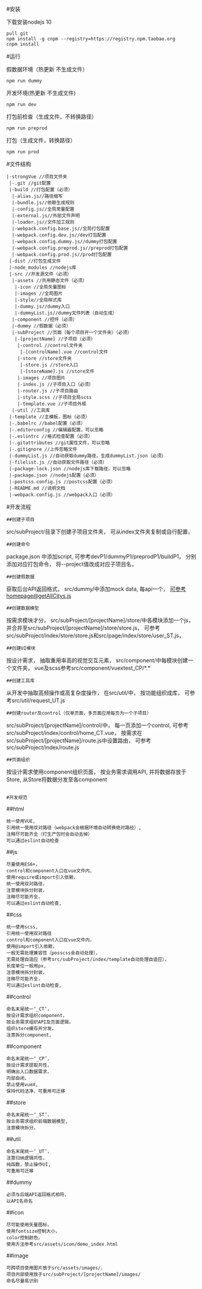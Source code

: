 #安装

下载安装nodejs 10
```
pull git
npm install -g cnpm --registry=https://registry.npm.taobao.org
cnpm install
```
#运行

假数据环境（热更新 不生成文件）
```
npm run dummy
```
开发环境(热更新 不生成文件)
```
npm run dev
```
打包前检查（生成文件，不转换路径）
```
npm run preprod
```
打包（生成文件，转换路径）
```
npm run prod
```
#文件结构
```
|-strongVue //项目文件夹
 |-.git //git配置
 |-build //打包配置（必须）
  |-alias.js//路径缩写
  |-bundle.js//依赖生成规则
  |-config.js//全局常量配置
  |-external.js//外部文件声明
  |-loader.js//文件加工规则
  |-webpack.config.base.js//全局打包配置
  |-webpack.config.dev.js//dev打包配置
  |-webpack.config.dummy.js//dummy打包配置
  |-webpack.config.preprod.js//preprod打包配置
  |-webpack.config.prod.js//prod打包配置
 |-dist //打包生成文件
 |-node_modules //nodejs库
 |-src //开发源文件（必须）
  |-assets //共用静态文件（必须）
   |-icon //全局矢量图标
   |-images //全局图片
   |-style//全局样式库
   |-dummy.js//dummy入口
   |-dummyList.js//dummy文件列表（自动生成）
  |-component //控件（必须）
  |-dummy //假数据（必须）
  |-subProject //页面（每个项目开一个文件夹）（必须）
   |-[projectName] //子项目（必须）
    |-control //control文件夹
     |-[controlName].vue //control文件
    |-store //store文件夹
     |-store.js //store入口
     |-[storeName].js //store文件
    |-images //项目图片
    |-index.js //子项目入口（必须）
    |-router.js //子项目路由
    |-style.scss //子项目全局scss
    |-template.vue //子项目外框
  |-util //工具库
 |-template //主模板，图标（必须）
 |-.babelrc //babel配置（必须）
 |-.editorconfig //编辑器配置，可以忽略
 |-.eslintrc //格式检查配置（必须）
 |-.gitattributes //git属性文件，可以忽略
 |-.gitignore //上传忽略文件
 |-dummyList.js //自动获取dummy路径，生成dummyList.json（必须）
 |-filelist.js //自动获取文件路径（必须）
 |-package-lock.json //nodejs库下载路径，可以忽略
 |-package.json //nodejs配置（必须）
 |-postcss.config.js //postcss配置（必须）
 |-README.md //说明文档
 |-webpack.config.js //webpack入口（必须）
```

#开发流程

```
##创建子项目
```
src/subProject/目录下创建子项目文件夹，
可从index文件夹复制或自行配置，
```
##创建命令
```
package.json 中添加script,
可参考devP1/dummyP1/preprodP1/buildP1，
分别添加对应打包命令，
将--project值改成对应子项目名，
```
##创建假数据
```
获取后台API返回格式，
src/dummy/中添加mock data,
每api一个，
可参考homepage@getAllCitys.js
```
##创建数据模型
```
按需求模块才分，
src/subProject/[projectName]/store/中各模块添加一个js，
并合并至src/subProject/[projectName]/store/store.js，
可参考src/subProject/index/store/store.js和src/page/index/store/user_ST.js，
```
##创建UI模块
```
按设计需求，
抽取重用率高的视觉交互元素，
src/component/中每模块创建一个文件夹，
vue及scss参考src/component/vuextest_CP/\*.\*
```
##创建工具库
```
从开发中抽取高频操作或高复杂度操作，
在src/util/中，
按功能组织成库，
可参考src/util/request_UT.js
```
##创建router及control（仅单页面，多页面应用每页为一个子项目）
```
src/subProject/[projectName]/control/中，
每一页添加一个control,
可参考src/subProject/index/control/home_CT.vue，
按需求在src/subProject/[projectName]/route.js中设置路由，
可参考src/subProject/index/route.js
```
##页面组织
```
按设计需求使用component组织页面，
按业务需求调用API,
并将数据存放于Store,
从Store将数据分发至各component
```

#开发规范

```
##html
```
统一使用VUE,
引用统一使用双对路径（webpack会根据环境自动转换绝对路经）,
注释尽可能齐全（打生产包时会自动去掉）
可以通过eslint自动检查
```
##js
```
尽量使用ES6+，
control和component入口在vue文件内，
使用require或import引入依赖，
统一使用双对路径，
注意模块拆分封装，
注释尽可能齐全，
可以通过eslint自动检查,
```
##css
```
统一使用scss,
引用统一使用双对路径
control和component入口在vue文件内，
使用@import引入依赖，
一般无需处理兼容性（posscss会自动处理），
无需处理自适应（参考src/subProject/index/template自动处理自适应），
长度单位一般用px,
注意模块拆分封装，
注释尽可能齐全，
可以通过eslint自动检查,
```
##control
```
命名末尾统一‘_CT’，
按设计需求组织component，
按业务需求组织API及页面逻辑，
组织store缓存并分发，
注意拆分component，
```
##component
```
命名末尾统一‘_CP’，
按设计需求提取共性，
明确出入口数据需求，
内部自闭，
禁止使用vueX,
保持代码洁净，可重用可迁移
```
##store
```
命名末尾统一‘_ST’，
按业务需求组织前端数据模型,
注意模块拆分，
```
##util
```
命名末尾统一‘_UT’，
注意归纳逻辑共性，
纯函数，禁止操作UI,
可重用可迁移
```
##dummy
```
必须与后端API返回格式相符，
以API名命名
```
##icon
```
尽可能使用矢量图标，
使用fontsize控制大小，
color控制颜色，
使用方法参考src/assets/icon/demo_index.html
```
##image
```
可跨项目使用图片放于src/assets/images/，
项目内部使用放于src/subProject/[projectName]/images/
命名尽量易识别
```
